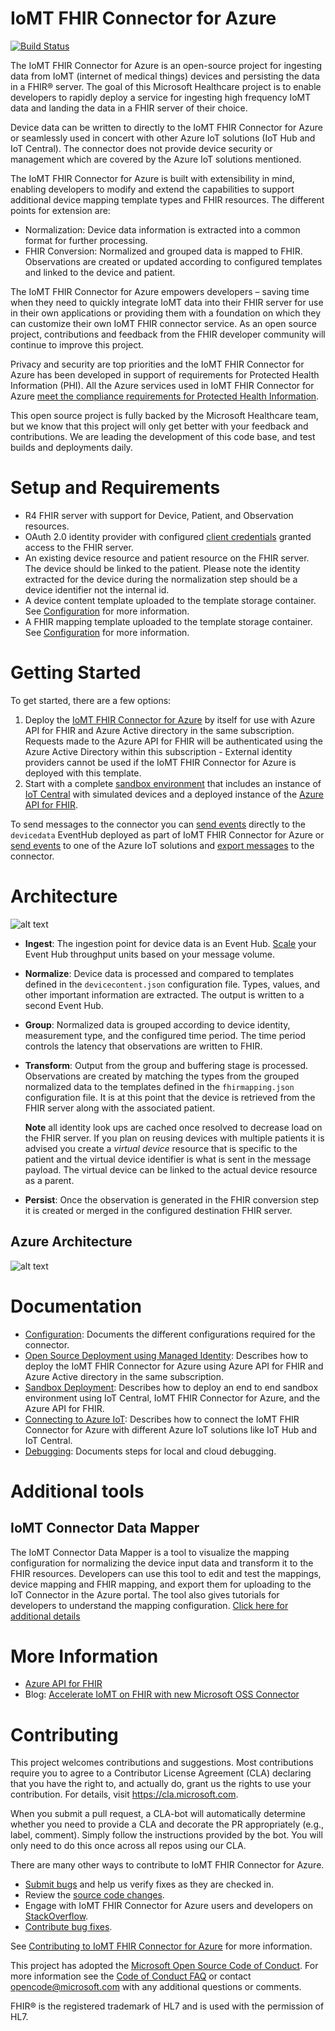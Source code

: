 # IoMT FHIR Connector for Azure

[![Build Status](https://microsofthealthoss.visualstudio.com/FhirServer/_apis/build/status/IoMT/IoMT%20CI%20Build?branchName=master)](https://microsofthealthoss.visualstudio.com/FhirServer/_build/latest?definitionId=12&branchName=master)

The IoMT FHIR Connector for Azure is an open-source project for ingesting data from IoMT (internet of medical things) devices and persisting the data in a FHIR&reg; server. The goal of this Microsoft Healthcare project is to enable developers to rapidly deploy a service for ingesting high frequency IoMT data and landing the data in a FHIR server of their choice.

Device data can be written to directly to the IoMT FHIR Connector for Azure or seamlessly used in concert with other Azure IoT solutions (IoT Hub and IoT Central).  The connector does not provide device security or management which are covered by the Azure IoT solutions mentioned.

The IoMT FHIR Connector for Azure is built with extensibility in mind, enabling developers to modify and extend the capabilities to support additional device mapping template types and FHIR resources. The different points for extension are:
* Normalization: Device data information is extracted into a common format for further processing.
* FHIR Conversion: Normalized and grouped data is mapped to FHIR.  Observations are created or updated according to configured templates and linked to the device and patient.

The IoMT FHIR Connector for Azure empowers developers – saving time when they need to quickly integrate IoMT data into their FHIR server for use in their own applications or providing them with a foundation on which they can customize their own IoMT FHIR connector service. As an open source project, contributions and feedback from the FHIR developer community will continue to improve this project.

Privacy and security are top priorities and the IoMT FHIR Connector for Azure has been developed in support of requirements for Protected Health Information (PHI). All the Azure services used in IoMT FHIR Connector for Azure [meet the compliance requirements for Protected Health Information](https://www.microsoft.com/en-us/trustcenter/compliance/complianceofferings).

This open source project is fully backed by the Microsoft Healthcare team, but we know that this project will only get better with your feedback and contributions. We are leading the development of this code base, and test builds and deployments daily.

# Setup and Requirements
- R4 FHIR server with support for Device, Patient, and Observation resources.
- OAuth 2.0 identity provider with configured [client credentials](https://docs.microsoft.com/en-us/azure/active-directory/develop/v2-oauth2-client-creds-grant-flow) granted access to the FHIR server.
- An existing device resource and patient resource on the FHIR server. The device should be linked to the patient. Please note the identity extracted for the device during the normalization step should be a device identifier not the internal id.
- A device content template uploaded to the template storage container. See [Configuration](./docs/Configuration.md) for more information.
- A FHIR mapping template uploaded to the template storage container. See [Configuration](./docs/Configuration.md) for more information.

# Getting Started
To get started, there are a few options:
1. Deploy the [IoMT FHIR Connector for Azure](./docs/ARMInstallation.md) by itself for use with Azure API for FHIR and Azure Active directory in the same subscription. Requests made to the Azure API for FHIR will be authenticated using the Azure Active Directory within this subscription - External identity providers cannot be used if the IoMT FHIR Connector for Azure is deployed with this template.
2. Start with a complete [sandbox environment](./docs/Sandbox.md) that includes an instance of [IoT Central](https://azure.microsoft.com/en-us/services/iot-central/) with simulated devices and a deployed instance of the [Azure API for FHIR](https://docs.microsoft.com/en-us/azure/healthcare-apis/).

To send messages to the connector you can [send events](https://docs.microsoft.com/en-us/azure/event-hubs/event-hubs-dotnet-standard-getstarted-send) directly to the `devicedata` EventHub deployed as part of IoMT FHIR Connector for Azure or [send events](https://docs.microsoft.com/en-us/azure/iot-hub/iot-hub-devguide-sdks) to one of the Azure IoT solutions and [export messages](./docs/Iot.md) to the connector. 

# Architecture

![alt text](./images/processflow.png "Process Flow")

* **Ingest**: The ingestion point for device data is an Event Hub. [Scale](https://docs.microsoft.com/en-us/azure/event-hubs/event-hubs-faq#throughput-units) your Event Hub throughput units based on your message volume.
* **Normalize**: Device data is processed and compared to templates defined in the `devicecontent.json` configuration file.  Types, values, and other important information are extracted.  The output is written to a second Event Hub.
* **Group**: Normalized data is grouped according to device identity, measurement type, and the configured time period.  The time period controls the latency that observations are written to FHIR.
* **Transform**: Output from the group and buffering stage is processed.  Observations are created by matching the types from the grouped normalized data to the templates defined in the `fhirmapping.json` configuration file. It is at this point that the device is retrieved from the FHIR server along with the associated patient.  

    **Note** all identity look ups are cached once resolved to decrease load on the FHIR server.  If you plan on reusing devices with multiple patients it is advised you create a *virtual device* resource that is specific to the patient and the virtual device identifier is what is sent in the message payload. The virtual device can be linked to the actual device resource as a parent.
* **Persist**: Once the observation is generated in the FHIR conversion step it is created or merged in the configured destination FHIR server.

## Azure Architecture
![alt text](./images/iomtfhirconnectorazurearchitecture.png "Azure Architecture")

# Documentation
- [Configuration](./docs/Configuration.md): Documents the different configurations required for the connector.
- [Open Source Deployment using Managed Identity](./docs/ARMInstallation.md): Describes how to deploy the IoMT FHIR Connector for Azure using Azure API for FHIR and Azure Active directory in the same subscription.
- [Sandbox Deployment](./docs/Sandbox.md): Describes how to deploy an end to end sandbox environment using IoT Central, IoMT FHIR Connector for Azure, and the Azure API for FHIR.
- [Connecting to Azure IoT](./docs/Iot.md): Describes how to connect the IoMT FHIR Connector for Azure with different Azure IoT solutions like IoT Hub and IoT Central.
- [Debugging](./docs/Debugging.md): Documents steps for local and cloud debugging.

# Additional tools

## IoMT Connector Data Mapper

The IoMT Connector Data Mapper is a tool to visualize the mapping configuration for normalizing the device input data and transform it to the FHIR resources. Developers can use this tool to edit and test the mappings, device mapping and FHIR mapping, and export them for uploading to the IoT Connector in the Azure portal. The tool also gives tutorials for developers to understand the mapping configuration.
[Click here for additional details](./tools/data-mapper/)

# More Information
- [Azure API for FHIR](https://docs.microsoft.com/en-us/azure/healthcare-apis/)
- Blog: [Accelerate IoMT on FHIR with new Microsoft OSS Connector](https://azure.microsoft.com/en-us/blog/accelerate-iomt-on-fhir-with-new-microsoft-oss-connector/)

# Contributing

This project welcomes contributions and suggestions.  Most contributions require you to agree to a
Contributor License Agreement (CLA) declaring that you have the right to, and actually do, grant us
the rights to use your contribution. For details, visit https://cla.microsoft.com.

When you submit a pull request, a CLA-bot will automatically determine whether you need to provide
a CLA and decorate the PR appropriately (e.g., label, comment). Simply follow the instructions
provided by the bot. You will only need to do this once across all repos using our CLA.

There are many other ways to contribute to IoMT FHIR Connector for Azure.
* [Submit bugs](https://github.com/Microsoft/iomt-fhir/issues) and help us verify fixes as they are checked in.
* Review the [source code changes](https://github.com/Microsoft/iomt-fhir/pulls).
* Engage with IoMT FHIR Connector for Azure users and developers on [StackOverflow](https://stackoverflow.com/questions/tagged/iomt-fhir-connector-for-azure).
* [Contribute bug fixes](CONTRIBUTING.md).

See [Contributing to IoMT FHIR Connector for Azure](CONTRIBUTING.md) for more information.

This project has adopted the [Microsoft Open Source Code of Conduct](https://opensource.microsoft.com/codeofconduct/).
For more information see the [Code of Conduct FAQ](https://opensource.microsoft.com/codeofconduct/faq/) or
contact [opencode@microsoft.com](mailto:opencode@microsoft.com) with any additional questions or comments.

FHIR&reg; is the registered trademark of HL7 and is used with the permission of HL7. 